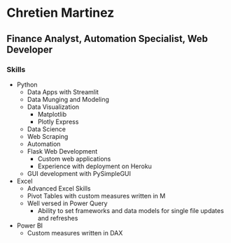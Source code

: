# Chretien Martinez
## Finance Analyst, Automation Specialist, Web Developer

### Skills
- Python
  - Data Apps with Streamlit
  - Data Munging and Modeling
  - Data Visualization
    - Matplotlib
    - Plotly Express
  - Data Science
  - Web Scraping
  - Automation
  - Flask Web Development
    - Custom web applications
    - Experience with deployment on Heroku
  - GUI development with PySimpleGUI
- Excel
  - Advanced Excel Skills
  - Pivot Tables with custom measures written in M
  - Well versed in Power Query
    - Ability to set frameworks and data models for single file updates and refreshes
- Power BI
  - Custom measures written in DAX

  
